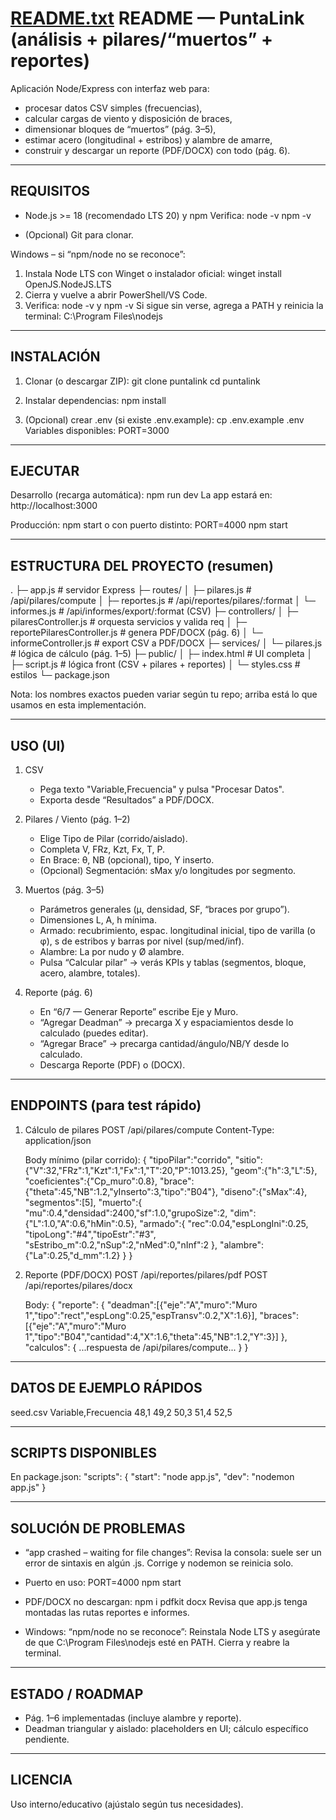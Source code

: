 [README.txt](https://github.com/user-attachments/files/22225214/README.txt)
README — PuntaLink (análisis + pilares/“muertos” + reportes)
============================================================================

Aplicación Node/Express con interfaz web para:
- procesar datos CSV simples (frecuencias),
- calcular cargas de viento y disposición de braces,
- dimensionar bloques de “muertos” (pág. 3–5),
- estimar acero (longitudinal + estribos) y alambre de amarre,
- construir y descargar un reporte (PDF/DOCX) con todo (pág. 6).

----------------------------------------------------------------------------
REQUISITOS
----------------------------------------------------------------------------
- Node.js >= 18 (recomendado LTS 20) y npm
  Verifica:
    node -v
    npm -v

- (Opcional) Git para clonar.

Windows – si “npm/node no se reconoce”:
1) Instala Node LTS con Winget o instalador oficial:
    winget install OpenJS.NodeJS.LTS
2) Cierra y vuelve a abrir PowerShell/VS Code.
3) Verifica: node -v  y  npm -v
   Si sigue sin verse, agrega a PATH y reinicia la terminal:
    C:\Program Files\nodejs

----------------------------------------------------------------------------
INSTALACIÓN
----------------------------------------------------------------------------
1) Clonar (o descargar ZIP):
    git clone <tu-repo> puntalink
    cd puntalink

2) Instalar dependencias:
    npm install

3) (Opcional) crear .env (si existe .env.example):
    cp .env.example .env
   Variables disponibles:
    PORT=3000

----------------------------------------------------------------------------
EJECUTAR
----------------------------------------------------------------------------
Desarrollo (recarga automática):
    npm run dev
La app estará en:
    http://localhost:3000

Producción:
    npm start
o con puerto distinto:
    PORT=4000 npm start

----------------------------------------------------------------------------
ESTRUCTURA DEL PROYECTO (resumen)
----------------------------------------------------------------------------
.
├─ app.js                         # servidor Express
├─ routes/
│  ├─ pilares.js                  # /api/pilares/compute
│  ├─ reportes.js                 # /api/reportes/pilares/:format
│  └─ informes.js                 # /api/informes/export/:format  (CSV)
├─ controllers/
│  ├─ pilaresController.js        # orquesta servicios y valida req
│  ├─ reportePilaresController.js # genera PDF/DOCX (pág. 6)
│  └─ informeController.js        # export CSV a PDF/DOCX
├─ services/
│  └─ pilares.js                  # lógica de cálculo (pág. 1–5)
├─ public/
│  ├─ index.html                  # UI completa
│  ├─ script.js                   # lógica front (CSV + pilares + reportes)
│  └─ styles.css                  # estilos
└─ package.json

Nota: los nombres exactos pueden variar según tu repo; arriba está lo que usamos en esta implementación.

----------------------------------------------------------------------------
USO (UI)
----------------------------------------------------------------------------
1) CSV
   - Pega texto "Variable,Frecuencia" y pulsa "Procesar Datos".
   - Exporta desde “Resultados” a PDF/DOCX.

2) Pilares / Viento (pág. 1–2)
   - Elige Tipo de Pilar (corrido/aislado).
   - Completa V, FRz, Kzt, Fx, T, P.
   - En Brace: θ, NB (opcional), tipo, Y inserto.
   - (Opcional) Segmentación: sMax y/o longitudes por segmento.

3) Muertos (pág. 3–5)
   - Parámetros generales (µ, densidad, SF, “braces por grupo”).
   - Dimensiones L, A, h mínima.
   - Armado: recubrimiento, espac. longitudinal inicial, tipo de varilla (o φ),
     s de estribos y barras por nivel (sup/med/inf).
   - Alambre: La por nudo y Ø alambre.
   - Pulsa “Calcular pilar” → verás KPIs y tablas (segmentos, bloque, acero,
     alambre, totales).

4) Reporte (pág. 6)
   - En “6/7 — Generar Reporte” escribe Eje y Muro.
   - “Agregar Deadman” → precarga X y espaciamientos desde lo calculado
     (puedes editar).
   - “Agregar Brace” → precarga cantidad/ángulo/NB/Y desde lo calculado.
   - Descarga Reporte (PDF) o (DOCX).

----------------------------------------------------------------------------
ENDPOINTS (para test rápido)
----------------------------------------------------------------------------
1) Cálculo de pilares
   POST /api/pilares/compute
   Content-Type: application/json

   Body mínimo (pilar corrido):
   {
     "tipoPilar":"corrido",
     "sitio":{"V":32,"FRz":1,"Kzt":1,"Fx":1,"T":20,"P":1013.25},
     "geom":{"h":3,"L":5},
     "coeficientes":{"Cp_muro":0.8},
     "brace":{"theta":45,"NB":1.2,"yInserto":3,"tipo":"B04"},
     "diseno":{"sMax":4},
     "segmentos":[5],
     "muerto":{
       "mu":0.4,"densidad":2400,"sf":1.0,"grupoSize":2,
       "dim":{"L":1.0,"A":0.6,"hMin":0.5},
       "armado":{
         "rec":0.04,"espLongIni":0.25,
         "tipoLong":"#4","tipoEstr":"#3",
         "sEstribo_m":0.2,"nSup":2,"nMed":0,"nInf":2
       },
       "alambre":{"La":0.25,"d_mm":1.2}
     }
   }

2) Reporte (PDF/DOCX)
   POST /api/reportes/pilares/pdf
   POST /api/reportes/pilares/docx

   Body:
   {
     "reporte": {
       "deadman":[{"eje":"A","muro":"Muro 1","tipo":"rect","espLong":0.25,"espTransv":0.2,"X":1.6}],
       "braces":[{"eje":"A","muro":"Muro 1","tipo":"B04","cantidad":4,"X":1.6,"theta":45,"NB":1.2,"Y":3}]
     },
     "calculos": { ...respuesta de /api/pilares/compute... }
   }

----------------------------------------------------------------------------
DATOS DE EJEMPLO RÁPIDOS
----------------------------------------------------------------------------
seed.csv
Variable,Frecuencia
48,1
49,2
50,3
51,4
52,5

----------------------------------------------------------------------------
SCRIPTS DISPONIBLES
----------------------------------------------------------------------------
En package.json:
  "scripts": {
    "start": "node app.js",
    "dev": "nodemon app.js"
  }

----------------------------------------------------------------------------
SOLUCIÓN DE PROBLEMAS
----------------------------------------------------------------------------
- “app crashed – waiting for file changes”:
  Revisa la consola: suele ser un error de sintaxis en algún .js.
  Corrige y nodemon se reinicia solo.

- Puerto en uso:
    PORT=4000 npm start

- PDF/DOCX no descargan:
    npm i pdfkit docx
  Revisa que app.js tenga montadas las rutas reportes e informes.

- Windows: “npm/node no se reconoce”:
  Reinstala Node LTS y asegúrate de que
    C:\Program Files\nodejs
  esté en PATH. Cierra y reabre la terminal.

----------------------------------------------------------------------------
ESTADO / ROADMAP
----------------------------------------------------------------------------
- Pág. 1–6 implementadas (incluye alambre y reporte).
- Deadman triangular y aislado: placeholders en UI; cálculo específico pendiente.

----------------------------------------------------------------------------
LICENCIA
----------------------------------------------------------------------------
Uso interno/educativo (ajústalo según tus necesidades).
